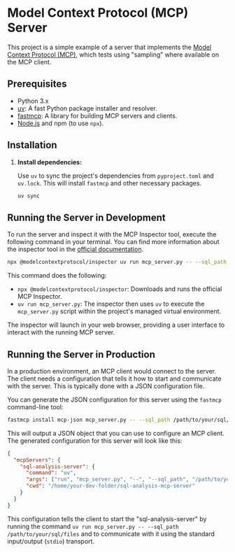 # Model Context Protocol (MCP) Server

This project is a simple example of a server that implements the [Model Context Protocol (MCP)](https://modelcontextprotocol.io/), which tests using "sampling" where available on the MCP client.

## Prerequisites

*   Python 3.x
*   [uv](https://github.com/astral-sh/uv): A fast Python package installer and resolver.
*   [fastmcp](https://pypi.org/project/fastmcp/): A library for building MCP servers and clients.
*   [Node.js](https://nodejs.org/) and npm (to use `npx`).

## Installation

1.  **Install dependencies:**

    Use `uv` to sync the project's dependencies from `pyproject.toml` and `uv.lock`. This will install `fastmcp` and other necessary packages.
    ```bash
    uv sync
    ```

## Running the Server in Development

To run the server and inspect it with the MCP Inspector tool, execute the following command in your terminal. You can find more information about the inspector tool in the [official documentation](https://modelcontextprotocol.io/legacy/tools/inspector#python).

```bash
npx @modelcontextprotocol/inspector uv run mcp_server.py -- --sql_path /path/to/your/sql/files
```

This command does the following:
-   `npx @modelcontextprotocol/inspector`: Downloads and runs the official MCP Inspector.
-   `uv run mcp_server.py`: The inspector then uses `uv` to execute the `mcp_server.py` script within the project's managed virtual environment.

The inspector will launch in your web browser, providing a user interface to interact with the running MCP server.

## Running the Server in Production

In a production environment, an MCP client would connect to the server. The client needs a configuration that tells it how to start and communicate with the server. This is typically done with a JSON configuration file.

You can generate the JSON configuration for this server using the `fastmcp` command-line tool:

```bash
fastmcp install mcp-json mcp_server.py -- --sql_path /path/to/your/sql/files
```

This will output a JSON object that you can use to configure an MCP client. The generated configuration for this server will look like this:

```json
{
  "mcpServers": {
    "sql-analysis-server": {
      "command": "uv",
      "args": ["run", "mcp_server.py", "--", "--sql_path", "/path/to/your/sql/files"],
      "cwd": "/home/your-dev-folder/sql-analysis-mcp-server"
    }
  }
}
```

This configuration tells the client to start the "sql-analysis-server" by running the command `uv run mcp_server.py -- --sql_path /path/to/your/sql/files` and to communicate with it using the standard input/output (`stdio`) transport.